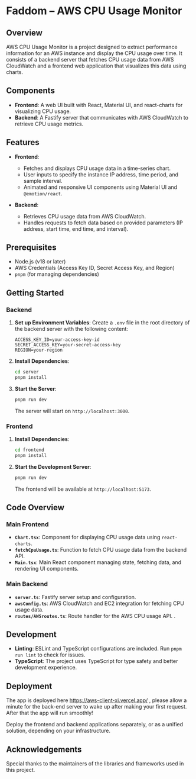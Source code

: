 # Faddom – AWS CPU Usage Monitor

## Overview

AWS CPU Usage Monitor is a project designed to extract performance information for an AWS instance and display the CPU usage over time. It consists of a backend server that fetches CPU usage data from AWS CloudWatch and a frontend web application that visualizes this data using charts.

## Components

- **Frontend**: A web UI built with React, Material UI, and react-charts for visualizing CPU usage.
- **Backend**: A Fastify server that communicates with AWS CloudWatch to retrieve CPU usage metrics.

## Features

- **Frontend**:

  - Fetches and displays CPU usage data in a time-series chart.
  - User inputs to specify the instance IP address, time period, and sample interval.
  - Animated and responsive UI components using Material UI and `@emotion/react`.

- **Backend**:
  - Retrieves CPU usage data from AWS CloudWatch.
  - Handles requests to fetch data based on provided parameters (IP address, start time, end time, and interval).

## Prerequisites

- Node.js (v18 or later)
- AWS Credentials (Access Key ID, Secret Access Key, and Region)
- `pnpm` (for managing dependencies)

## Getting Started

### Backend

1. **Set up Environment Variables**:
   Create a `.env` file in the root directory of the backend server with the following content:

   ```env
   ACCESS_KEY_ID=your-access-key-id
   SECRET_ACCESS_KEY=your-secret-access-key
   REGION=your-region
   ```

2. **Install Dependencies**:

   ```bash
   cd server
   pnpm install
   ```

3. **Start the Server**:
   ```bash
   pnpm run dev
   ```
   The server will start on `http://localhost:3000`.

### Frontend

1. **Install Dependencies**:

   ```bash
   cd frontend
   pnpm install
   ```

2. **Start the Development Server**:
   ```bash
   pnpm run dev
   ```
   The frontend will be available at `http://localhost:5173`.

## Code Overview

### Main Frontend
- **`Chart.tsx`**: Component for displaying CPU usage data using `react-charts`.
- **`fetchCpuUsage.ts`**: Function to fetch CPU usage data from the backend API.
- **`Main.tsx`**: Main React component managing state, fetching data, and rendering UI components.

### Main Backend
- **`server.ts`**: Fastify server setup and configuration.
- **`awsConfig.ts`**: AWS CloudWatch and EC2 integration for fetching CPU usage data.
- **`routes/AWSroutes.ts`**: Route handler for the AWS CPU usage API.
.

## Development

- **Linting**: ESLint and TypeScript configurations are included. Run `pnpm run lint` to check for issues.
- **TypeScript**: The project uses TypeScript for type safety and better development experience.

## Deployment

The app is deployed here https://aws-client-xi.vercel.app/ , please allow a minute for the back-end server to wake up after making your first request.
After that the app will run smoothly!

Deploy the frontend and backend applications separately, or as a unified solution, depending on your infrastructure.

## Acknowledgements

Special thanks to the maintainers of the libraries and frameworks used in this project.
